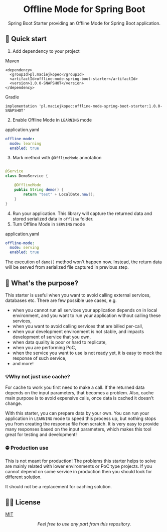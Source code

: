 <h1 align="center">  
Offline Mode for Spring Boot 
</h1>
<p align="center">
Spring Boot Starter providing an Offline Mode for Spring Boot application.
</p>

## 🚀 Quick start

1. Add dependency to your project

Maven

```
<dependency>
  <groupId>pl.maciejkopec</groupId>
  <artifactId>offline-mode-spring-boot-starter</artifactId>
  <version>1.0.0-SNAPSHOT</version>
</dependency>
```

Gradle

```
implementation 'pl.maciejkopec:offline-mode-spring-boot-starter:1.0.0-SNAPSHOT'
```

2. Enable Offline Mode in `LEARNING` mode

application.yaml

```yaml
offline-mode:
  mode: learning
  enabled: true
```

3. Mark method with `@OfflineMode` annotation

```java

@Service
class DemoService {

    @OfflineMode
    public String demo() {
        return "test" + LocalDate.now();
    }
}
```

4. Run your application. This library will capture the returned data and stored serialized data in `offline` folder.
5. Turn Offline Mode in `SERVING` mode

application.yaml

```yaml
offline-mode:
  mode: serving
  enabled: true
```

The execution of `demo()` method won't happen now. Instead, the return data will be served from serialized file captured
in previous step.

## 🧐 What's the purpose?

This starter is useful when you want to avoid calling external services, databases etc. There are few possible use
cases, e.g.

* when you cannot run all services your application depends on in local environment, and you want to run your
  application without calling these services,
* when you want to avoid calling services that are billed per-call,
* when your development environment is not stable, and impacts development of service that you own,
* when data quality is poor or hard to replicate,
* when you are performing PoC,
* when the service you want to use is not ready yet, it is easy to mock the response of such service,
* and more!

### 💡Why not just use cache?

For cache to work you first need to make a call. If the returned data depends on the input parameters, that becomes a
problem. Also, cache main purpose is to avoid expensive calls, once data is cached it doesn't change.

With this starter, you can prepare data by your own. You can run your application in `LEARNING` mode to speed this
process up, but nothing stops you from creating the response file from scratch. It is very easy to provide many
responses based on the input parameters, which makes this tool great for testing and development!

### ⛔ Production use

This is not meant for production! The problems this starter helps to solve are mainly related with lower environments or
PoC type projects. If you cannot depend on some service in production then you should look for different solution.

It should not be a replacement for caching solution.

## 👨‍⚖️ License

[MIT](LICENSE)
  <p align="center" style="font-style: italic;">
Feel free to use any part from this repository.
</p>
